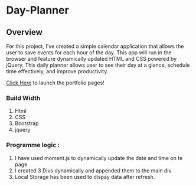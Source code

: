 # Day-Planner

## Overview

For this project, I've created a simple calendar application that allows the user to save events for each hour of the day. This app will run in the browser and feature dynamically updated HTML and CSS powered by jQuery.
 This daily planner allows user to see their day at a glance, schedule time effectively, and improve productivity.

[Click Here](https://deepshikhasingh90.github.io/Day-Planner/) to launch the portfolio pages!


### Build Width
1. Html
2. CSS
3. Bootstrap
4. jquery

### Programme logic :

1. I have used moment.js to dynamically update the date and time on te page 
2. I created 3 Divs dynamically and appended them to the main div. 
3. Local Storage has been used to dispay data after refresh.